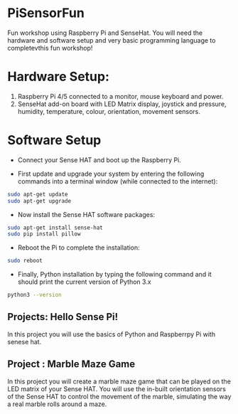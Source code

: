 # PiSensorFun
Fun workshop using Raspberry Pi and SenseHat. You will need the hardware and software setup and very basic programming language to completevthis fun workshop!

# Hardware Setup:

1. Raspberry Pi 4/5 connected to a monitor, mouse keyboard and power.
2. SenseHat add-on board with LED Matrix display, joystick and pressure, humidity, temperature, colour, orientation, movement sensors.


# Software Setup

- Connect your Sense HAT and boot up the Raspberry Pi.

- First update and upgrade your system by entering the following commands into a terminal window (while connected to the internet):

```bash
sudo apt-get update
sudo apt-get upgrade
```

- Now install the Sense HAT software packages:

```bash
sudo apt-get install sense-hat
sudo pip install pillow
```

- Reboot the Pi to complete the installation:

```bash
sudo reboot
```

- Finally, Python installation by typing the following command and it should print the current version of Python 3.x

```bash
python3 --version
```

## Projects: Hello Sense Pi!

In this project you will use the basics of Python and Raspberrpy Pi with senese hat.


## Project : Marble Maze Game

In this project you will create a marble maze game that can be played on the LED matrix of your Sense HAT. You will use the in-built orientation sensors of the Sense HAT to control the movement of the marble, simulating the way a real marble rolls around a maze.


